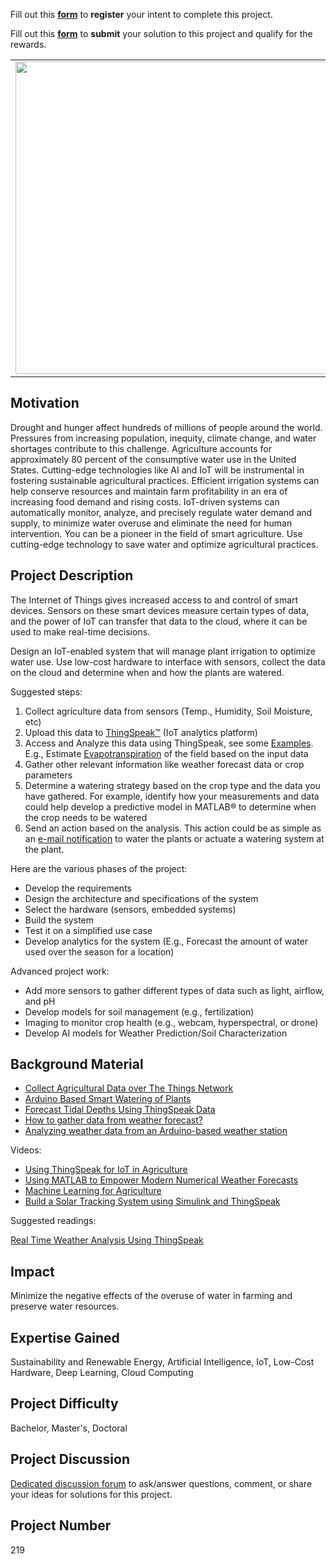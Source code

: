 Fill out this <strong>[form](https://www.mathworks.com/academia/student-challenge/mathworks-excellence-in-innovation-signup.html?tfa_1=Smart%20Watering%20System%20with%20Internet%20of%20Things&tfa_2=219)</strong> to **register** your intent to complete this project.

Fill out this <strong>[form](https://www.mathworks.com/academia/student-challenge/mathworks-excellence-in-innovation-submission-form.html?tfa_1=Smart%20Watering%20System%20with%20Internet%20of%20Things&tfa_2=219)</strong> to **submit** your solution to this project and qualify for the rewards.

<table>
<td><img src="https://gist.githubusercontent.com/robertogl/e0115dc303472a9cfd52bbbc8edb7665/raw/agriculture.jpg"  width=500 /></td>
<td><p><h1>Smart Watering System with Internet of Things</h1></p>
<p>Develop a smart plant water system using Internet of Things (IoT) and low-cost hardware </p>
</table>

## Motivation

Drought and hunger affect hundreds of millions of people around the world. Pressures from increasing population, inequity, climate change, and water shortages contribute to this challenge. Agriculture accounts for approximately 80 percent of the consumptive water use in the United States. Cutting-edge technologies like AI and IoT will be instrumental in fostering sustainable agricultural practices.
Efficient irrigation systems can help conserve resources and maintain farm profitability in an era of increasing food demand and rising costs. IoT-driven systems can automatically monitor, analyze, and precisely regulate water demand and supply, to minimize water overuse and eliminate the need for human intervention.
You can be a pioneer in the field of smart agriculture. Use cutting-edge technology to save water and optimize agricultural practices.


## Project Description

The Internet of Things gives increased access to and control of smart devices. Sensors on these smart devices measure certain types of data, and the power of IoT can transfer that data to the cloud, where it can be used to make real-time decisions.

Design an IoT-enabled system that will manage plant irrigation to optimize water use. Use low-cost hardware to interface with sensors, collect the data on the cloud and determine when and how the plants are watered.

Suggested steps:
1.	Collect agriculture data from sensors (Temp., Humidity, Soil Moisture, etc) 
2.	Upload this data to [ThingSpeak™](https://thingspeak.com/) (IoT analytics platform)
3.	Access and Analyze this data using ThingSpeak, see some [Examples](https://www.mathworks.com/help/thingspeak/examples.html). E.g., Estimate [Evapotranspiration](http://www.fao.org/3/X0490E/x0490e0a.htm) of the field based on the input data
4.	Gather other relevant information like weather forecast data or crop parameters
5.	Determine a watering strategy based on the crop type and the data you have gathered. For example, identify how your measurements and data could help develop a predictive model in MATLAB® to determine when the crop needs to be watered
6.	Send an action based on the analysis. This action could be as simple as an [e-mail notification](https://www.mathworks.com/help/thingspeak/act-on-your-data.html) to water the plants or actuate a watering system at the plant.

Here are the various phases of the project:
-	Develop the requirements
-	Design the architecture and specifications of the system
-	Select the hardware (sensors, embedded systems)
-	Build the system
-	Test it on a simplified use case
-	Develop analytics for the system (E.g., Forecast the amount of water used over the season for a location)

Advanced project work:
-	Add more sensors to gather different types of data such as light, airflow, and pH
-	Develop models for soil management (e.g., fertilization)
-	Imaging to monitor crop health (e.g., webcam, hyperspectral, or drone)
-	Develop AI models for Weather Prediction/Soil Characterization


## Background Material

-	[Collect Agricultural Data over The Things Network](http://www.mathworks.com/help/thingspeak/things_network_ag_data.html)
-	[Arduino Based Smart Watering of Plants](https://www.mathworks.com/help/supportpkg/arduino/examples/arduino-based-smart-watering-of-plants.html)
-	[Forecast Tidal Depths Using ThingSpeak Data](https:/www.mathworks.com/help/thingspeak/forecast-tidal-wave-depths.html)
-	[How to gather data from weather forecast?](https://www.mathworks.com/matlabcentral/answers/417426-how-to-gather-data-from-weather-forecast#answer_335736)
-	[Analyzing weather data from an Arduino-based weather station](https://www.mathworks.com/matlabcentral/fileexchange/47049-analyzing-weather-data-from-an-arduino-based-weather-station)

Videos:
-	[Using ThingSpeak for IoT in Agriculture](https://www.mathworks.com/videos/using-thingspeak-for-iot-in-agriculture-1594044754903.html)
-	[Using MATLAB to Empower Modern Numerical Weather Forecasts](https://www.mathworks.com/videos/using-matlab-to-empower-modern-numerical-weather-forecasts-1562096395625.html)
-	[Machine Learning for Agriculture](https://www.mathworks.com/videos/machine-learning-for-agriculture-1600457289413.html)
-	[Build a Solar Tracking System using Simulink and ThingSpeak](https://www.youtube.com/watch?v=57GxzjSaKhA)

Suggested readings:

[Real Time Weather Analysis Using ThingSpeak](https://acadpubl.eu/hub/2018-120-6/1/46.pdf)


## Impact

Minimize the negative effects of the overuse of water in farming and preserve water resources. 

## Expertise Gained 

Sustainability and Renewable Energy, Artificial Intelligence, IoT, Low-Cost Hardware, Deep Learning, Cloud Computing


## Project Difficulty

Bachelor, Master's, Doctoral

## Project Discussion

[Dedicated discussion forum](https://github.com/mathworks/MathWorks-Excellence-in-Innovation/discussions/51) to ask/answer questions, comment, or share your ideas for solutions for this project.

## Project Number

219

